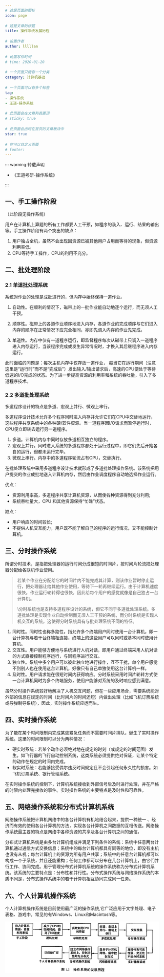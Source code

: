 ```yaml
---
# 这是页面的图标
icon: page

# 这是文章的标题
title: 操作系统发展历程

# 设置作者
author: lllllan

# 设置写作时间
# time: 2020-01-20

# 一个页面只能有一个分类
category: 计算机基础

# 一个页面可以有多个标签
tag:
- 操作系统
- 王道-操作系统

# 此页面会在文章列表置顶
# sticky: true

# 此页面会出现在首页的文章板块中
star: true

# 你可以自定义页脚
# footer: 
---
```




::: warning 转载声明

- 《王道考研-操作系统》

:::



## 一、手工操作阶段

（此阶段无操作系统）

用户在计算机上算题的所有工作都要人工干预，如程序的装入、运行、结果的输出等。手工操作阶段有两个突出的缺点：

1. 用户独占全机，虽然不会出现因资源已被其他用户占用而等待的现象，但资源利用率低。
2. CPU等待手工操作，CPU的利用不充分。



## 二、批处理阶段



### 2.1 单道批处理系统

系统对作业的处理是成批进行的，但内存中始终保持一道作业。

1. 自动性。在顺利的情况下，磁带上的一批作业能自动地逐个运行，而无须人工干预。
2. 顺序性。磁带上的各道作业顺序地进入内存，各道作业的完成顺序与它们进入内存的顺序在正常情况下应完全相同，亦即先调入内存的作业先完成。

3. 单道性。内存中仅有一道程序运行，即监督程序每次从磁带上只调入一道程序进入内存运行，当该程序完成或发生异常情况时，才换入其后继程序进入内存运行。



此时面临的问题是：每次主机内存中仅存放一道作业， 每当它在运行期间（注意这里是“运行时”而不是“完成后"）发出输入/输出请求后，高速的CPU便处于等待低速的I/O完成的状态。为了进一步提高资源的利用率和系统的吞吐量，引入了多道程序技术。



### 2.2 多道批处理系统

多道程序设计的特点是多道、宏观上并行、微观上串行。

多道程序设计技术允许多个程序同时进入内存并允许它们在CPU中交替地运行，这些程序共享系统中的各种硬/软件资源。当一道程序因I/O请求而暂停运行时，CPU便立即转去运行另一道程序。

1. 多道。计算机内存中同时存放多道相互独立的程序。
2. 宏观上并行。同时进入系统的多道程序都处于运行过程中，即它们先后开始各自的运行，但都未运行完毕。
3. 微观上串行。内存中的多道程序轮流占有CPU，交替执行。

在批处理系统中采用多道程序设计技术就形成了多道批处理操作系统。该系统把用户提交的作业成批地送入计算机内存，然后由作业调度程序自动地选择作业运行。

优点：

- 资源利用率高，多道程序共享计算机资源，从而使各种资源得到充分利用;
- 系统吞吐量大，CPU 和其他资源保持“忙碌”状态。

缺点：

- 用户响应的时间较长;
- 不提供人机交互能力，用户既不能了解自己的程序的运行情况，又不能控制计算机。



##  三、分时操作系统

所谓分时技术，是指把处理器的运行时间分成很短的时间片，按时间片轮流把处理器分配给各联机作业使用。

> 若某个作业在分配给它的时间片内不能完成其计算，则该作业暂时停止运行，把处理器让给其他作业使用，等待下一轮再继续运行。由于计算机速度很快，作业运行轮转得也很快，因此给每个用户的感觉就像是自己独占一台计算机。
>
> \分时系统也是支持多道程序设计的系统，但它不同于多道批处理系统。多道批处理是实现作业自动控制而无须人工干预的系统，而分时系统是实现人机交互的系统，这使得分时系统具有与批处理系统不同的特征。

1. 同时性。同时性也称多路性，指允许多个终端用户同时使用一台计算机，即一台计算机与若干台终端相连接，终端上的这些用户可以同时或基本同时使用计算机。
2. 交互性。用户能够方便地与系统进行人机对话，即用户通过终端采用人机对话的方式直接控制程序运行，与同程序进行交互。
3. 独立性。系统中多个用户可以彼此独立地进行操作，互不干扰，单个用户感觉不到别人也在使用这台计算机，好像只有自己单独使用这台计算机一样。
4. 及时性。用户请求能在很短时间内获得响应。分时系统采用时间片轮转方式使一台计算机同时为多个终端服务，使用户能够对系统的及时响应感到满意。

虽然分时操作系统较好地解决了人机交互问题，但在一些应用场合，需要系统能对外部的信息在规定的时间（比时间片的时间还短）内做出处理（比如飞机订票系统或导弹制导系统），因此，实时操作系统应运而生。



## 四、实时操作系统

为了能在某个时间限制内完成某些紧急任务而不需要时间片排队，诞生了实时操作系统。这里的时间限制可以分为两种情况：

- 硬实时系统：若某个动作必须绝对地在规定的时刻（或规定的时间范围）发生。如飞行器的飞行自动控制系统，这类系统必须提供绝对保证，让某个特定的动作在规定的时间内完成。
- 软实时系统：若能够接受偶尔违反时间规定且不会引起任何永久性的损害。如飞机订票系统、银行管理系统。

在实时操作系统的控制下，计算机系统接收到外部信号后及时进行处理，并在严格的时限内处理完接收的事件。实时操作系统的主要特点是及时性和可靠性。



## 五、网络操作系统和分布式计算机系统

网络操作系统把计算机网络中的各台计算机有机地结合起来，提供一种统一 、经济而有效的使用各台计算机的方法，实现各台计算机之间数据的互相传送。网络操作系统最主要的特点是网络中各种资源的共享及各台计算机之间的通信。

分布式计算机系统是由多台计算机组成并满足下列条件的系统：系统中任意两台计算机通过通信方式交换信息；系统中的每台计算机都具有同等的地位，即没有主机也没有从机；每台计算机上的资源为所有用户共享；系统中的任意台计算机都可以构成一个子系统，并且还能重构；任何工作都可以分布在几台计算机上，由它们并行工作、协同完成。用于管理分布式计算机系统的操作系统称为分布式计算机系统。该系统的主要特点是：分布性和并行性。分布式操作系统与网络操作系统的本质不同是，分布式操作系统中的若干计算机相互协同完成同一任务。



## 六、个人计算机操作系统

个人计算机操作系统是目前使用最广泛的操作系统,它广泛应用于文字处理、电子表格、游戏中，常见的有Windows、Linux和Macintosh等。

![image-20220321222954150](README.assets/image-20220321222954150.png)
